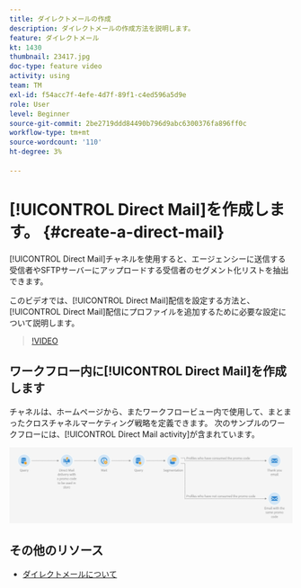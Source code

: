 ```yaml
---
title: ダイレクトメールの作成
description: ダイレクトメールの作成方法を説明します。
feature: ダイレクトメール
kt: 1430
thumbnail: 23417.jpg
doc-type: feature video
activity: using
team: TM
exl-id: f54acc7f-4efe-4d7f-89f1-c4ed596a5d9e
role: User
level: Beginner
source-git-commit: 2be2719ddd84490b796d9abc6300376fa896ff0c
workflow-type: tm+mt
source-wordcount: '110'
ht-degree: 3%

---
```


# [!UICONTROL Direct Mail]を作成します。 {#create-a-direct-mail}

[!UICONTROL Direct Mail]チャネルを使用すると、エージェンシーに送信する受信者やSFTPサーバーにアップロードする受信者のセグメント化リストを抽出できます。

このビデオでは、[!UICONTROL Direct Mail]配信を設定する方法と、[!UICONTROL Direct Mail]配信にプロファイルを追加するために必要な設定について説明します。

>[!VIDEO](https://video.tv.adobe.com/v/23417?quality=12)

## ワークフロー内に[!UICONTROL Direct Mail]を作成します

チャネルは、ホームページから、またワークフロービュー内で使用して、まとまったクロスチャネルマーケティング戦略を定義できます。 次のサンプルのワークフローには、[!UICONTROL Direct Mail activity]が含まれています。

![ワークフロー画像](/help/assets/direct_mail_examplewf.png)

## その他のリソース

* [ダイレクトメールについて](https://docs.adobe.com/content/help/en/campaign-standard/using/communication-channels/direct-mail/about-direct-mail.html)
